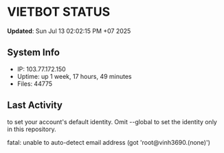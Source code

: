 # VIETBOT STATUS
**Updated**: Sun Jul 13 02:02:15 PM +07 2025

## System Info
- IP: 103.77.172.150
- Uptime: up 1 week, 17 hours, 49 minutes
- Files: 44775

## Last Activity

to set your account's default identity.
Omit --global to set the identity only in this repository.

fatal: unable to auto-detect email address (got 'root@vinh3690.(none)')
